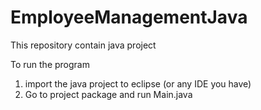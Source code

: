 # EmployeeManagementJava

This repository contain java project

To run the program

1. import the java project to eclipse (or any IDE you have)
2. Go to project package and run Main.java
